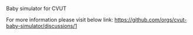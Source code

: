 Baby simulator for CVUT

For more information please visit below link:
https://github.com/orgs/cvut-baby-simulator/discussions/1
